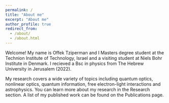 ```yaml
---
permalink: /
title: "About me"
excerpt: "About me"
author_profile: true
redirect_from: 
  - /about/
  - /about.html
---
```


Welcome! My name is Offek Tziperman and I Masters degree student at the Technion Institute of Technology, Israel and a visiting student at Niels Bohr Institute in Denmark. I recieved a Bsc in physics from The Hebrew University in Jerusalem (2022). 

My research covers a wide variety of topics including quantum optics, nonlinear optics, quantum information, free electron-light interactions and astrophysics. You can learn more about my research in the Research section. A list of my published work can be found on the Publications page.
